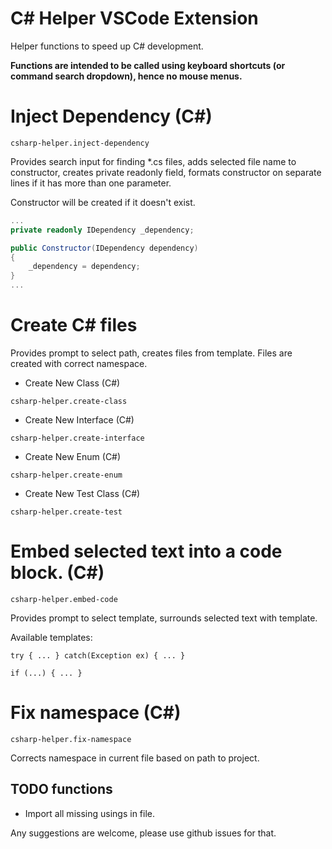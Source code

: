 # C# Helper VSCode Extension

Helper functions to speed up C# development.

**Functions are intended to be called using keyboard shortcuts (or command search dropdown), hence no mouse menus.**

# Inject Dependency (C#) 
`csharp-helper.inject-dependency`

Provides search input for finding *.cs files, adds selected file name to constructor, creates private readonly field, formats constructor on separate lines if it has more than one parameter.

Constructor will be created if it doesn't exist.

```csharp
...
private readonly IDependency _dependency;

public Constructor(IDependency dependency)
{
    _dependency = dependency;
}
...
```
# Create C# files

Provides prompt to select path, creates files from template.
Files are created with correct namespace.

- Create New Class (C#) 

`csharp-helper.create-class`

- Create New Interface (C#)

`csharp-helper.create-interface`

- Create New Enum (C#)

`csharp-helper.create-enum`

- Create New Test Class (C#)

`csharp-helper.create-test`

# Embed selected text into a code block. (C#)

`csharp-helper.embed-code`

Provides prompt to select template, surrounds selected text with template.

Available templates:

`try { ... } catch(Exception ex) { ... }`

`if (...) { ... }`

# Fix namespace (C#)

`csharp-helper.fix-namespace`

Corrects namespace in current file based on path to project.

## TODO functions
- Import all missing usings in file.

Any suggestions are welcome, please use github issues for that.